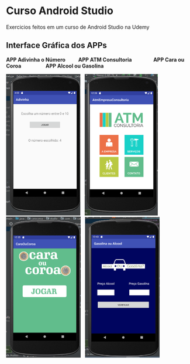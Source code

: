 # Curso Android Studio
 Exercicios feitos em um curso de Android Studio na Udemy

## Interface Gráfica dos APPs
**APP Adivinha o Número** &nbsp;&nbsp;&nbsp;&nbsp;&nbsp;&nbsp;&nbsp; **APP ATM Consultoria** &nbsp;&nbsp;&nbsp;&nbsp;&nbsp;&nbsp;&nbsp;&nbsp;&nbsp;&nbsp;&nbsp;&nbsp;&nbsp; **APP Cara ou Coroa**&nbsp;&nbsp;&nbsp;&nbsp;&nbsp;&nbsp;&nbsp;&nbsp;&nbsp;&nbsp;&nbsp;&nbsp;&nbsp;&nbsp;&nbsp;&nbsp; **APP Alcool ou Gasolina**

<img src="https://github.com/atilao/Curso-Android-Studio/blob/master/Adivinha/Foto_App.PNG" width="203">&nbsp;&nbsp;&nbsp;<img src="https://github.com/atilao/Curso-Android-Studio/blob/master/AtmEmpresaConsultoria/Foto_App.PNG" width="200">&nbsp;&nbsp;&nbsp;<img src="https://github.com/atilao/Curso-Android-Studio/blob/master/CaraOuCoroa/Foto_App.PNG" width="204">&nbsp;&nbsp;&nbsp;<img src="https://github.com/atilao/Curso-Android-Studio/blob/master/GasolinaouAlcool/Foto_App.PNG" width="204">
